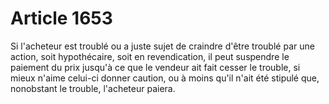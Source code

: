 # Article 1653

Si l'acheteur est troublé ou a juste sujet de craindre d'être troublé par une action, soit hypothécaire, soit en revendication, il peut suspendre le paiement du prix jusqu'à ce que le vendeur ait fait cesser le trouble, si mieux n'aime celui-ci donner caution, ou à moins qu'il n'ait été stipulé que, nonobstant le trouble, l'acheteur paiera.
